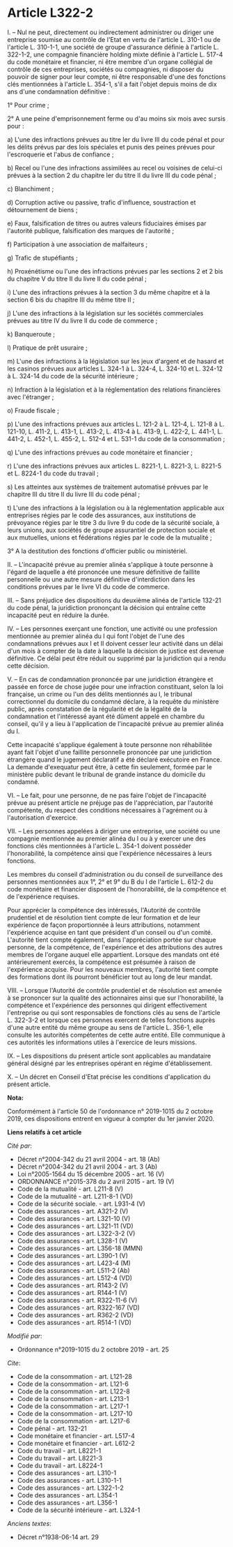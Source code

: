 # Article L322-2

I. – Nul ne peut, directement ou indirectement administrer ou diriger une entreprise soumise au contrôle de l'Etat en vertu
de l'article L. 310-1 ou de l'article L. 310-1-1, une société de groupe d'assurance définie à l'article L. 322-1-2, une
compagnie financière holding mixte définie à l'article L. 517-4 du code monétaire et financier, ni être membre d'un organe
collégial de contrôle de ces entreprises, sociétés ou compagnies, ni disposer du pouvoir de signer pour leur compte, ni être
responsable d'une des fonctions clés mentionnées à l'article L. 354-1, s'il a fait l'objet depuis moins de dix ans d'une
condamnation définitive :

1° Pour crime ;

2° A une peine d'emprisonnement ferme ou d'au moins six mois avec sursis pour :

a) L'une des infractions prévues au titre Ier du livre III du code pénal et pour les délits prévus par des lois spéciales et
punis des peines prévues pour l'escroquerie et l'abus de confiance ;

b) Recel ou l'une des infractions assimilées au recel ou voisines de celui-ci prévues à la section 2 du chapitre Ier du titre
II du livre III du code pénal ;

c) Blanchiment ;

d) Corruption active ou passive, trafic d'influence, soustraction et détournement de biens ;

e) Faux, falsification de titres ou autres valeurs fiduciaires émises par l'autorité publique, falsification des marques de
l'autorité ;

f) Participation à une association de malfaiteurs ;

g) Trafic de stupéfiants ;

h) Proxénétisme ou l'une des infractions prévues par les sections 2 et 2 bis du chapitre V du titre II du livre II du code
pénal ;

i) L'une des infractions prévues à la section 3 du même chapitre et à la section 6 bis du chapitre III du même titre II ;

j) L'une des infractions à la législation sur les sociétés commerciales prévues au titre IV du livre II du code de commerce ;

k) Banqueroute ;

l) Pratique de prêt usuraire ;

m) L'une des infractions à la législation sur les jeux d'argent et de hasard et les casinos prévues aux articles L. 324-1 à
L. 324-4, L. 324-10 et L. 324-12 à L. 324-14 du code de la sécurité intérieure ;

n) Infraction à la législation et à la réglementation des relations financières avec l'étranger ;

o) Fraude fiscale ;

p) L'une des infractions prévues aux articles L. 121-2 à L. 121-4, L. 121-8 à L. 121-10, L. 411-2, L. 413-1, L. 413-2, L.
413-4 à L. 413-9, L. 422-2, L. 441-1, L. 441-2, L. 452-1, L. 455-2, L. 512-4 et L. 531-1 du code de la consommation ;

q) L'une des infractions prévues au code monétaire et financier ;

r) L'une des infractions prévues aux articles L. 8221-1, L. 8221-3, L. 8221-5 et L. 8224-1 du code du travail ;

s) Les atteintes aux systèmes de traitement automatisé prévues par le chapitre III du titre II du livre III du code pénal ;

t) L'une des infractions à la législation ou à la réglementation applicable aux entreprises régies par le code des
assurances, aux institutions de prévoyance régies par le titre 3 du livre 9 du code de la sécurité sociale, à leurs unions,
aux sociétés de groupe assurantiel de protection sociale et aux mutuelles, unions et fédérations régies par le code de la
mutualité ;

3° A la destitution des fonctions d'officier public ou ministériel.

II. – L'incapacité prévue au premier alinéa s'applique à toute personne à l'égard de laquelle a été prononcée une mesure
définitive de faillite personnelle ou une autre mesure définitive d'interdiction dans les conditions prévues par le livre VI
du code de commerce.

III. – Sans préjudice des dispositions du deuxième alinéa de l'article 132-21 du code pénal, la juridiction prononçant la
décision qui entraîne cette incapacité peut en réduire la durée.

IV. – Les personnes exerçant une fonction, une activité ou une profession mentionnée au premier alinéa du I qui font l'objet
de l'une des condamnations prévues aux I et II doivent cesser leur activité dans un délai d'un mois à compter de la date à
laquelle la décision de justice est devenue définitive. Ce délai peut être réduit ou supprimé par la juridiction qui a rendu
cette décision.

V. – En cas de condamnation prononcée par une juridiction étrangère et passée en force de chose jugée pour une infraction
constituant, selon la loi française, un crime ou l'un des délits mentionnés au I, le tribunal correctionnel du domicile du
condamné déclare, à la requête du ministère public, après constatation de la régularité et de la légalité de la condamnation
et l'intéressé ayant été dûment appelé en chambre du conseil, qu'il y a lieu à l'application de l'incapacité prévue au
premier alinéa du I.

Cette incapacité s'applique également à toute personne non réhabilitée ayant fait l'objet d'une faillite personnelle
prononcée par une juridiction étrangère quand le jugement déclaratif a été déclaré exécutoire en France. La demande
d'exequatur peut être, à cette fin seulement, formée par le ministère public devant le tribunal de grande instance du
domicile du condamné.

VI. – Le fait, pour une personne, de ne pas faire l'objet de l'incapacité prévue au présent article ne préjuge pas de
l'appréciation, par l'autorité compétente, du respect des conditions nécessaires à l'agrément ou à l'autorisation d'exercice.

VII. – Les personnes appelées à diriger une entreprise, une société ou une compagnie mentionnée au premier alinéa du I ou à y
exercer une des fonctions clés mentionnées à l'article L. 354-1 doivent posséder l'honorabilité, la compétence ainsi que
l'expérience nécessaires à leurs fonctions.

Les membres du conseil d'administration ou du conseil de surveillance des personnes mentionnées aux 1°, 2° et 9° du B du I de
l'article L. 612-2 du code monétaire et financier disposent de l'honorabilité, de la compétence et de l'expérience requises.

Pour apprécier la compétence des intéressés, l'Autorité de contrôle prudentiel et de résolution tient compte de leur
formation et de leur expérience de façon proportionnée à leurs attributions, notamment l'expérience acquise en tant que
président d'un conseil ou d'un comité. L'autorité tient compte également, dans l'appréciation portée sur chaque personne, de
la compétence, de l'expérience et des attributions des autres membres de l'organe auquel elle appartient. Lorsque des mandats
ont été antérieurement exercés, la compétence est présumée à raison de l'expérience acquise. Pour les nouveaux membres,
l'autorité tient compte des formations dont ils pourront bénéficier tout au long de leur mandat.

VIII. – Lorsque l'Autorité de contrôle prudentiel et de résolution est amenée à se prononcer sur la qualité des actionnaires
ainsi que sur l'honorabilité, la compétence et l'expérience des personnes qui dirigent effectivement l'entreprise ou qui sont
responsables de fonctions clés au sens de l'article L. 322-3-2 et lorsque ces personnes exercent de telles fonctions auprès
d'une autre entité du même groupe au sens de l'article L. 356-1, elle consulte les autorités compétentes de cette autre
entité. Elle communique à ces autorités les informations utiles à l'exercice de leurs missions.

IX. – Les dispositions du présent article sont applicables au mandataire général désigné par les entreprises opérant en
régime d'établissement.

X. – Un décret en Conseil d'Etat précise les conditions d'application du présent article.

**Nota:**

Conformément à l'article 50 de l'ordonnance n° 2019-1015 du 2 octobre 2019, ces dispositions entrent en vigueur à compter du
1er janvier 2020.

**Liens relatifs à cet article**

_Cité par_:

  - Décret n°2004-342 du 21 avril 2004 - art. 18 (Ab)
  - Décret n°2004-342 du 21 avril 2004 - art. 3 (Ab)
  - Loi n°2005-1564 du 15 décembre 2005 - art. 16 (V)
  - ORDONNANCE n°2015-378 du 2 avril 2015 - art. 19 (V)
  - Code de la mutualité - art. L211-8 (V)
  - Code de la mutualité - art. L211-8-1 (VD)
  - Code de la sécurité sociale. - art. L931-4 (V)
  - Code des assurances - art. A321-2 (V)
  - Code des assurances - art. L321-10 (V)
  - Code des assurances - art. L321-11 (VD)
  - Code des assurances - art. L322-3-2 (V)
  - Code des assurances - art. L328-1 (V)
  - Code des assurances - art. L356-18 (MMN)
  - Code des assurances - art. L390-1 (V)
  - Code des assurances - art. L423-4 (M)
  - Code des assurances - art. L511-2 (Ab)
  - Code des assurances - art. L512-4 (VD)
  - Code des assurances - art. R143-2 (V)
  - Code des assurances - art. R144-1 (V)
  - Code des assurances - art. R322-11-6 (V)
  - Code des assurances - art. R322-167 (VD)
  - Code des assurances - art. R362-2 (VD)
  - Code des assurances - art. R514-1 (VD)

_Modifié par_:

  - Ordonnance n°2019-1015 du 2 octobre 2019 - art. 25

_Cite_:

  - Code de la consommation - art. L121-28
  - Code de la consommation - art. L121-6
  - Code de la consommation - art. L122-8
  - Code de la consommation - art. L213-1
  - Code de la consommation - art. L217-1
  - Code de la consommation - art. L217-10
  - Code de la consommation - art. L217-6
  - Code pénal - art. 132-21
  - Code monétaire et financier - art. L517-4
  - Code monétaire et financier - art. L612-2
  - Code du travail - art. L8221-1
  - Code du travail - art. L8221-3
  - Code du travail - art. L8224-1
  - Code des assurances - art. L310-1
  - Code des assurances - art. L310-1-1
  - Code des assurances - art. L322-1-2
  - Code des assurances - art. L354-1
  - Code des assurances - art. L356-1
  - Code de la sécurité intérieure - art. L324-1

_Anciens textes_:

  - Décret n°1938-06-14 art. 29
